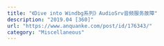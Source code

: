 ```yaml
---
title: "《Dive into Windbg系列》AudioSrv音频服务故障"
description: "2019.04 [360]"
url: "https://www.anquanke.com/post/id/176343/"
category: "Miscellaneous"
---
```


